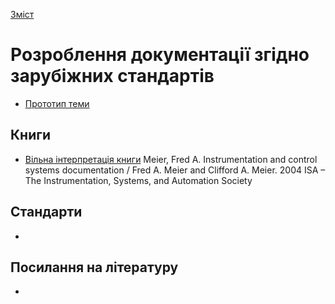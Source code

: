  [Зміст](../contents.md)

# Розроблення документації згідно зарубіжних стандартів

- [Прототип теми](topic/README.md)



## Книги

- [Вільна інтерпретація книги](meier/README.md) Meier, Fred A. Instrumentation and control systems documentation / Fred A. Meier and Clifford A. Meier. 2004 ISA – The Instrumentation, Systems, and Automation Society

## Стандарти 

- 

## Посилання на літературу

- 
